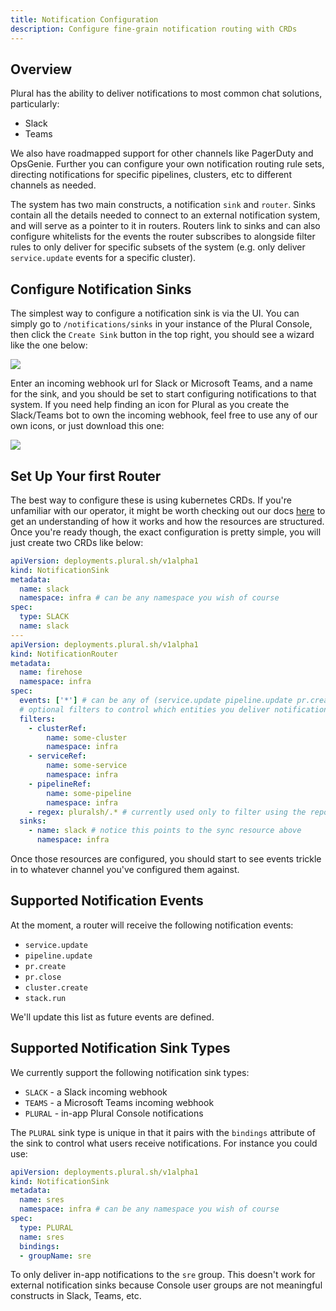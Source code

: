 ```yaml
---
title: Notification Configuration
description: Configure fine-grain notification routing with CRDs
---
```


## Overview

Plural has the ability to deliver notifications to most common chat solutions, particularly:

- Slack
- Teams

We also have roadmapped support for other channels like PagerDuty and OpsGenie. Further you can configure your own notification routing rule sets, directing notifications for specific pipelines, clusters, etc to different channels as needed.

The system has two main constructs, a notification `sink` and `router`. Sinks contain all the details needed to connect to an external notification system, and will serve as a pointer to it in routers. Routers link to sinks and can also configure whitelists for the events the router subscribes to alongside filter rules to only deliver for specific subsets of the system (e.g. only deliver `service.update` events for a specific cluster).

## Configure Notification Sinks

The simplest way to configure a notification sink is via the UI. You can simply go to `/notifications/sinks` in your instance of the Plural Console, then click the `Create Sink` button in the top right, you should see a wizard like the one below:

![](/assets/deployments/notification-sink.png)

Enter an incoming webhook url for Slack or Microsoft Teams, and a name for the sink, and you should be set to start configuring notifications to that system. If you need help finding an icon for Plural as you create the Slack/Teams bot to own the incoming webhook, feel free to use any of our own icons, or just download this one:

![](/favicon-128.png)

## Set Up Your first Router

The best way to configure these is using kubernetes CRDs. If you're unfamiliar with our operator, it might be worth checking out our docs [here](/deployments/using-operator) to get an understanding of how it works and how the resources are structured. Once you're ready though, the exact configuration is pretty simple, you will just create two CRDs like below:

```yaml
apiVersion: deployments.plural.sh/v1alpha1
kind: NotificationSink
metadata:
  name: slack
  namespace: infra # can be any namespace you wish of course
spec:
  type: SLACK
  name: slack
---
apiVersion: deployments.plural.sh/v1alpha1
kind: NotificationRouter
metadata:
  name: firehose
  namespace: infra
spec:
  events: ['*'] # can be any of (service.update pipeline.update pr.create pr.close cluster.create or *)
  # optional filters to control which entities you deliver notifications for
  filters:
    - clusterRef:
        name: some-cluster
        namespace: infra
    - serviceRef:
        name: some-service
        namespace: infra
    - pipelineRef:
        name: some-pipeline
        namespace: infra
    - regex: pluralsh/.* # currently used only to filter using the repo slug for PR notifications
  sinks:
    - name: slack # notice this points to the sync resource above
      namespace: infra
```

Once those resources are configured, you should start to see events trickle in to whatever channel you've configured them against.

## Supported Notification Events

At the moment, a router will receive the following notification events:

* `service.update`
* `pipeline.update` 
* `pr.create` 
* `pr.close` 
* `cluster.create`
* `stack.run`

We'll update this list as future events are defined.

## Supported Notification Sink Types

We currently support the following notification sink types:

* `SLACK` - a Slack incoming webhook
* `TEAMS` - a Microsoft Teams incoming webhook
* `PLURAL` - in-app Plural Console notifications

The `PLURAL` sink type is unique in that it pairs with the `bindings` attribute of the sink to control what users receive notifications.  For instance you could use:

```yaml
apiVersion: deployments.plural.sh/v1alpha1
kind: NotificationSink
metadata:
  name: sres
  namespace: infra # can be any namespace you wish of course
spec:
  type: PLURAL
  name: sres
  bindings:
  - groupName: sre
```

To only deliver in-app notifications to the `sre` group.  This doesn't work for external notification sinks because Console user groups are not meaningful constructs in Slack, Teams, etc.
